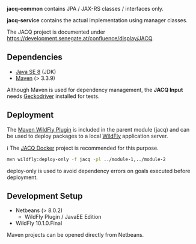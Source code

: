 **jacq-common** contains JPA / JAX-RS classes / interfaces only.

**jacq-service** contains the actual implementation using manager classes.

The JACQ project is documented under https://development.senegate.at/confluence/display/JACQ.

## Dependencies

- [Java SE 8](https://docs.oracle.com/javase/8/) (JDK)
- [Maven](https://maven.apache.org) (> 3.3.9)

Although Maven is used for dependency management, the **JACQ Input** needs [Geckodriver](https://github.com/mozilla/geckodriver) installed for tests.

## Deployment

The [Maven WildFly Plugin](https://docs.jboss.org/wildfly/plugins/maven/latest/index.html) is included in the parent module (jacq) and can be used to deploy packages to a local [WildFly](https://www.wildfly.org/) application server.

:information_source: The [JACQ Docker](https://github.com/jacq-system/jacq-docker) project is recommended for this purpose.

```sh
mvn wildfly:deploy-only -f jacq -pl ../module-1,../module-2
```

deploy-only is used to avoid dependency errors on goals executed before deployment.

## Development Setup

- Netbeans (> 8.0.2)
  - WildFly Plugin / JavaEE Edition
- WildFly 10.1.0.Final

Maven projects can be opened directly from Netbeans.
